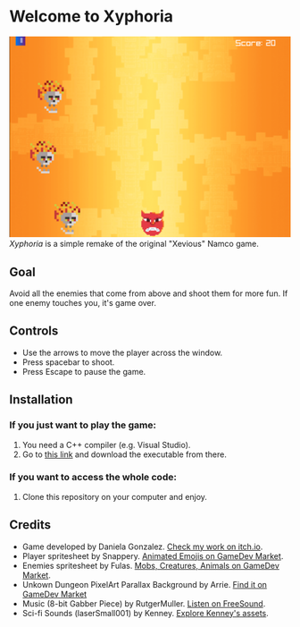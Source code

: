 
# Welcome to Xyphoria
![](<res/Xyphoria_DanielaGonzalez.png>)
*Xyphoria* is a simple remake of the original "Xevious" Namco game.

## Goal

Avoid all the enemies that come from above and shoot them for more fun. If one enemy touches you, it's game over.

## Controls

- Use the arrows to move the player across the window.
- Press spacebar to shoot.
- Press Escape to pause the game.

## Installation

### If you just want to play the game:

1. You need a C++ compiler (e.g. Visual Studio).
2. Go to [this link](https://danui.itch.io/xyphoria) and download the executable from there.

### If you want to access the whole code:

1. Clone this repository on your computer and enjoy.

## Credits

- Game developed by Daniela Gonzalez. [Check my work on itch.io](https://danui.itch.io).
- Player spritesheet by Snappery. [Animated Emojis on GameDev Market](https://www.gamedevmarket.net/asset/animated-emojis).
- Enemies spritesheet by Fulas. [Mobs, Creatures, Animals on GameDev Market](https://www.gamedevmarket.net/asset/mobs-creatures-animals).
- Unkown Dungeon PixelArt Parallax Background by Arrie. [Find it on GameDev Market](https://www.gamedevmarket.net/asset/unkown-dungeon-pixelart-parallax-background)
- Music (8-bit Gabber Piece) by RutgerMuller. [Listen on FreeSound](https://freesound.org/people/RutgerMuller/sounds/51241/).
- Sci-fi Sounds (laserSmall001) by Kenney. [Explore Kenney's assets](https://kenney.nl/assets/sci-fi-sounds).